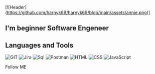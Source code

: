 [![Header] (https://github.com/harnyk69/harnyk69/blob/main/assets/annie.png)]

## I'm beginner Software Engeneer

## Languages and Tools
![GIT](https://img.shields.io/badge/-GIT-090909?style=for-the-badge&logo=GIT)
![Jira](https://img.shields.io/badge/-Jira-090909?style=for-the-badge&logo=Jira)
![Sql](https://img.shields.io/badge/-Sql-090909?style=for-the-badge&logo=Sql)
![Postman](https://img.shields.io/badge/-Postman-090909?style=for-the-badge&logo=Postman)
![HTML](https://img.shields.io/badge/-HTML-090909?style=for-the-badge&logo=HTML)
![CSS](https://img.shields.io/badge/-CSS-090909?style=for-the-badge&logo=CSS&logoColor)
![JavaScript](https://img.shields.io/badge/-JavaScript-090909?style=for-the-badge&logo=JavaSript&logoColor=E9D54D)


Follow ME